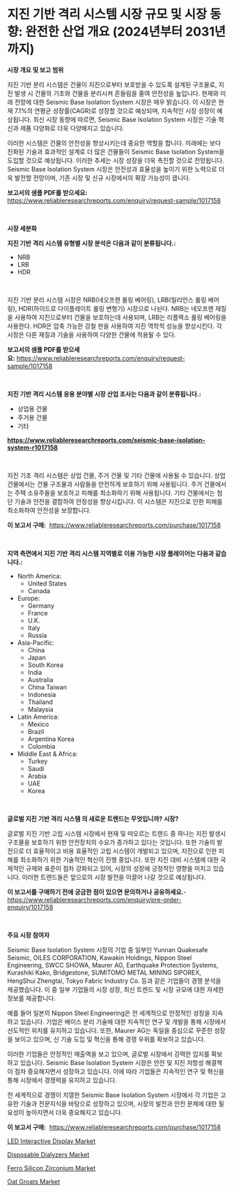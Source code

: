 <p><h1>지진 기반 격리 시스템 시장 규모 및 시장 동향: 완전한 산업 개요 (2024년부터 2031년까지)</h1></p><p><strong>시장 개요 및 보고 범위</strong></p>
<p><p>지진 기반 분리 시스템은 건물이 지진으로부터 보호받을 수 있도록 설계된 구조물로, 지진 발생 시 건물의 기초와 건물을 분리시켜 흔들림을 줄여 안전성을 높입니다. 현재와 미래 전망에 대한 Seismic Base Isolation System 시장은 매우 밝습니다. 이 시장은 현재 7.1%의 연평균 성장률(CAGR)로 성장할 것으로 예상되며, 지속적인 시장 성장이 예상됩니다. 최신 시장 동향에 따르면, Seismic Base Isolation System 시장은 기술 혁신과 제품 다양화로 더욱 다양해지고 있습니다.</p><p>이러한 시스템은 건물의 안전성을 향상시키는데 중요한 역할을 합니다. 미래에는 보다 진화된 기술과 효과적인 설계로 더 많은 건물들이 Seismic Base Isolation System을 도입할 것으로 예상됩니다. 이러한 추세는 시장 성장을 더욱 촉진할 것으로 전망됩니다. Seismic Base Isolation System 시장은 안전성과 효율성을 높이기 위한 노력으로 더욱 발전할 전망이며, 기존 시장 및 신규 시장에서의 확장 가능성이 큽니다.</p></p>
<p><strong>보고서의 샘플 PDF를 받으세요:</strong> <a href="https://www.reliableresearchreports.com/enquiry/request-sample/1017158">https://www.reliableresearchreports.com/enquiry/request-sample/1017158</a></p>
<p>&nbsp;</p>
<p><strong>시장 세분화</strong></p>
<p><strong>지진 기반 격리 시스템 유형별 시장 분석은 다음과 같이 분류됩니다.:</strong></p>
<p><ul><li>NRB</li><li>LRB</li><li>HDR</li></ul></p>
<p>&nbsp;</p>
<p><p>지진 기반 분리 시스템 시장은 NRB(네오프렌 롤링 베어링), LRB(릴리언스 롤링 베어링), HDR(하이드로 다이플레이트 롤링 변형기) 시장으로 나뉜다. NRB는 네오프렌 재질을 사용하여 지진으로부터 건물을 보호하는데 사용되며, LRB는 리플렉소 롤링 베어링을 사용한다. HDR은 압축 가능한 강철 판을 사용하여 지진 역학적 성능을 향상시킨다. 각 시장은 다른 재질과 기술을 사용하여 다양한 건물에 적용될 수 있다.</p></p>
<p><strong>보고서의 샘플 PDF를 받으세요:</strong>&nbsp;<a href="https://www.reliableresearchreports.com/enquiry/request-sample/1017158">https://www.reliableresearchreports.com/enquiry/request-sample/1017158</a></p>
<p>&nbsp;</p>
<p><strong> 지진 기반 격리 시스템 응용 분야별 시장 산업 조사는 다음과 같이 분류됩니다.:</strong></p>
<p><ul><li>상업용 건물</li><li>주거용 건물</li><li>기타</li></ul></p>
<p><strong><a href="https://www.reliableresearchreports.com/seismic-base-isolation-system-r1017158">https://www.reliableresearchreports.com/seismic-base-isolation-system-r1017158</a></strong></p>
<p>&nbsp;</p>
<p><p>지진 기초 격리 시스템은 상업 건물, 주거 건물 및 기타 건물에 사용될 수 있습니다. 상업 건물에서는 건물 구조물과 사람들을 안전하게 보호하기 위해 사용됩니다. 주거 건물에서는 주택 소유주들을 보호하고 피해를 최소화하기 위해 사용됩니다. 기타 건물에서는 첨단 기술과 안전을 결합하여 안정성을 향상시킵니다. 이 시스템은 지진으로 인한 피해를 최소화하여 안전성을 보장합니다.</p></p>
<p><strong>이 보고서 구매:</strong>&nbsp; <a href="https://www.reliableresearchreports.com/purchase/1017158">https://www.reliableresearchreports.com/purchase/1017158</a></p>
<p>&nbsp;</p>
<p><strong>지역 측면에서 지진 기반 격리 시스템 지역별로 이용 가능한 시장 플레이어는 다음과 같습니다.:</strong></p>
<p><ul>
    <li>
        North America:
        <ul>
            <li>United States</li>
            <li>Canada</li>
        </ul>
    </li>
    <li>
        Europe:
        <ul>
            <li>Germany</li>
            <li>France</li>
            <li>U.K.</li>
            <li>Italy</li>
            <li>Russia</li>
        </ul>
    </li>
    <li>
        Asia-Pacific:
        <ul>
            <li>China</li>
            <li>Japan</li>
            <li>South Korea</li>
            <li>India</li>
            <li>Australia</li>
            <li>China Taiwan</li>
            <li>Indonesia</li>
            <li>Thailand</li>
            <li>Malaysia</li>
        </ul>
    </li>
    <li>
        Latin America:
        <ul>
            <li>Mexico</li>
            <li>Brazil</li>
            <li>Argentina Korea</li>
            <li>Colombia</li>
        </ul>
    </li>
    <li>
        Middle East & Africa:
        <ul>
            <li>Turkey</li>
            <li>Saudi</li>
            <li>Arabia</li>
            <li>UAE</li>
            <li>Korea</li>
        </ul>
    </li>
    </ul></p>
<p>&nbsp;</p>
<p><strong>글로벌 지진 기반 격리 시스템 의 새로운 트렌드는 무엇입니까? 시장?</strong></p>
<p><p>글로벌 지진 기반 고립 시스템 시장에서 현재 및 떠오르는 트렌드 중 하나는 지진 발생시 구조물을 보호하기 위한 안전장치의 수요가 증가하고 있다는 것입니다. 또한 기술의 발전으로 더 효율적이고 비용 효율적인 고립 시스템이 개발되고 있으며, 지진으로 인한 피해를 최소화하기 위한 기술적인 혁신이 진행 중입니다. 또한 지진 대비 시스템에 대한 국제적인 규제와 표준이 점차 강화되고 있어, 시장의 성장에 긍정적인 영향을 미치고 있습니다. 이러한 트렌드들은 앞으로의 시장 발전을 이끌어 나갈 것으로 예상됩니다.</p></p>
<p><strong>이 보고서를 구매하기 전에 궁금한 점이 있으면 문의하거나 공유하세요.</strong>- <a href="https://www.reliableresearchreports.com/enquiry/pre-order-enquiry/1017158">https://www.reliableresearchreports.com/enquiry/pre-order-enquiry/1017158</a></p>
<p>&nbsp;</p>
<p><strong>주요 시장 참여자</strong></p>
<p><p>Seismic Base Isolation System 시장의 기업 중 일부인 Yunnan Quakesafe Seismic, OILES CORPORATION, Kawakin Holdings, Nippon Steel Engineering, SWCC SHOWA, Maurer AG, Earthquake Protection Systems, Kurashiki Kako, Bridgestone, SUMITOMO METAL MINING SIPOREX, HengShui Zhengtai, Tokyo Fabric Industry Co. 등과 같은 기업들이 경쟁 분석을 제공했습니다. 이 중 일부 기업들의 시장 성장, 최신 트렌드 및 시장 규모에 대한 자세한 정보를 제공합니다.</p><p>예를 들어 일본의 Nippon Steel Engineering은 전 세계적으로 안정적인 성장을 지속하고 있습니다. 기업은 베이스 분리 기술에 대한 지속적인 연구 및 개발을 통해 시장에서 선도적인 위치를 유지하고 있습니다. 또한, Maurer AG는 독일을 중심으로 꾸준한 성장을 보이고 있으며, 신 기술 도입 및 혁신을 통해 경쟁 우위를 확보하고 있습니다.</p><p>이러한 기업들은 안정적인 매출액을 보고 있으며, 글로벌 시장에서 강력한 입지를 확보하고 있습니다. Seismic Base Isolation System 시장은 안전 및 지진 저항성 해결책이 점차 중요해지면서 성장하고 있습니다. 이에 따라 기업들은 지속적인 연구 및 혁신을 통해 시장에서 경쟁력을 유지하고 있습니다.</p><p>전 세계적으로 경쟁이 치열한 Seismic Base Isolation System 시장에서 각 기업은 고유한 기술과 전문지식을 바탕으로 성장하고 있으며, 시장의 발전과 안전 문제에 대한 필요성이 높아지면서 더욱 중요해지고 있습니다.</p></p>
<p><strong>이 보고서 구매:</strong>&nbsp;&nbsp;<a href="https://www.reliableresearchreports.com/purchase/1017158">https://www.reliableresearchreports.com/purchase/1017158</a></p>
<p><p><a href="https://www.linkedin.com/pulse/led-interactive-display-market-comprehensive-report-its-share-ixidf?trackingId=%2FJQatUiZ%2BGwfn7bhFnr%2FwQ%3D%3D">LED Interactive Display Market</a></p><p><a href="https://issuu.com/reportprime-2/docs/disposable-dialyzers-market-size-2030.pptx">Disposable Dialyzers Market</a></p><p><a href="https://www.linkedin.com/pulse/ferro-silicon-zirconium-market-offer-valuable-insights-size-share-iw7ff?trackingId=hjth%2BBkpt8ZcSBpa%2F5Nb%2BA%3D%3D">Ferro Silicon Zirconium Market</a></p><p><a href="https://github.com/dx0328/Market-Research-Report-List-2/blob/main/oat-groats-market.md">Oat Groats Market</a></p></p>